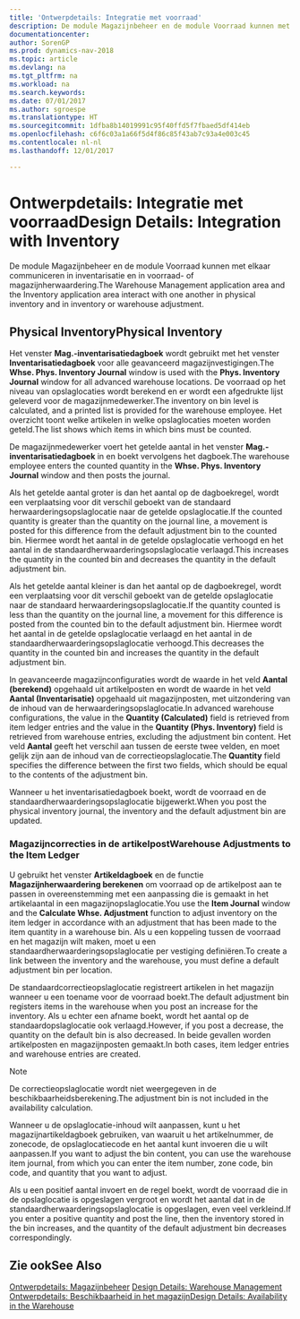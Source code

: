 ```yaml
---
title: 'Ontwerpdetails: Integratie met voorraad'
description: De module Magazijnbeheer en de module Voorraad kunnen met elkaar communiceren in inventarisatie en in voorraad- of magazijnherwaardering.
documentationcenter: 
author: SorenGP
ms.prod: dynamics-nav-2018
ms.topic: article
ms.devlang: na
ms.tgt_pltfrm: na
ms.workload: na
ms.search.keywords: 
ms.date: 07/01/2017
ms.author: sgroespe
ms.translationtype: HT
ms.sourcegitcommit: 1dfba8b14019991c95f40ffd5f7fbaed5df414eb
ms.openlocfilehash: c6f6c03a1a66f5d4f86c85f43ab7c93a4e003c45
ms.contentlocale: nl-nl
ms.lasthandoff: 12/01/2017

---
```

# <a name="design-details-integration-with-inventory"></a><span data-ttu-id="3b22a-103">Ontwerpdetails: Integratie met voorraad</span><span class="sxs-lookup"><span data-stu-id="3b22a-103">Design Details: Integration with Inventory</span></span>
<span data-ttu-id="3b22a-104">De module Magazijnbeheer en de module Voorraad kunnen met elkaar communiceren in inventarisatie en in voorraad- of magazijnherwaardering.</span><span class="sxs-lookup"><span data-stu-id="3b22a-104">The Warehouse Management application area and the Inventory application area interact with one another in physical inventory and in inventory or warehouse adjustment.</span></span>  
  
## <a name="physical-inventory"></a><span data-ttu-id="3b22a-105">Physical Inventory</span><span class="sxs-lookup"><span data-stu-id="3b22a-105">Physical Inventory</span></span>  
 <span data-ttu-id="3b22a-106">Het venster **Mag.-inventarisatiedagboek** wordt gebruikt met het venster **Inventarisatiedagboek** voor alle geavanceerd magazijnvestigingen.</span><span class="sxs-lookup"><span data-stu-id="3b22a-106">The **Whse. Phys. Inventory Journal** window is used with the **Phys. Inventory Journal** window for all advanced warehouse locations.</span></span> <span data-ttu-id="3b22a-107">De voorraad op het niveau van opslaglocaties wordt berekend en er wordt een afgedrukte lijst geleverd voor de magazijnmedewerker.</span><span class="sxs-lookup"><span data-stu-id="3b22a-107">The inventory on bin level is calculated, and a printed list is provided for the warehouse employee.</span></span> <span data-ttu-id="3b22a-108">Het overzicht toont welke artikelen in welke opslaglocaties moeten worden geteld.</span><span class="sxs-lookup"><span data-stu-id="3b22a-108">The list shows which items in which bins must be counted.</span></span>  
  
 <span data-ttu-id="3b22a-109">De magazijnmedewerker voert het getelde aantal in het venster **Mag.-inventarisatiedagboek** in en boekt vervolgens het dagboek.</span><span class="sxs-lookup"><span data-stu-id="3b22a-109">The warehouse employee enters the counted quantity in the **Whse. Phys. Inventory Journal** window and then posts the journal.</span></span>  
  
 <span data-ttu-id="3b22a-110">Als het getelde aantal groter is dan het aantal op de dagboekregel, wordt een verplaatsing voor dit verschil geboekt van de standaard herwaarderingsopslaglocatie naar de getelde opslaglocatie.</span><span class="sxs-lookup"><span data-stu-id="3b22a-110">If the counted quantity is greater than the quantity on the journal line, a movement is posted for this difference from the default adjustment bin to the counted bin.</span></span> <span data-ttu-id="3b22a-111">Hiermee wordt het aantal in de getelde opslaglocatie verhoogd en het aantal in de standaardherwaarderingsopslaglocatie verlaagd.</span><span class="sxs-lookup"><span data-stu-id="3b22a-111">This increases the quantity in the counted bin and decreases the quantity in the default adjustment bin.</span></span>  
  
 <span data-ttu-id="3b22a-112">Als het getelde aantal kleiner is dan het aantal op de dagboekregel, wordt een verplaatsing voor dit verschil geboekt van de getelde opslaglocatie naar de standaard herwaarderingsopslaglocatie.</span><span class="sxs-lookup"><span data-stu-id="3b22a-112">If the quantity counted is less than the quantity on the journal line, a movement for this difference is posted from the counted bin to the default adjustment bin.</span></span> <span data-ttu-id="3b22a-113">Hiermee wordt het aantal in de getelde opslaglocatie verlaagd en het aantal in de standaardherwaarderingsopslaglocatie verhoogd.</span><span class="sxs-lookup"><span data-stu-id="3b22a-113">This decreases the quantity in the counted bin and increases the quantity in the default adjustment bin.</span></span>  
  
 <span data-ttu-id="3b22a-114">In geavanceerde magazijnconfiguraties wordt de waarde in het veld **Aantal (berekend)** opgehaald uit artikelposten en wordt de waarde in het veld **Aantal (Inventarisatie)** opgehaald uit magazijnposten, met uitzondering van de inhoud van de herwaarderingsopslaglocatie.</span><span class="sxs-lookup"><span data-stu-id="3b22a-114">In advanced warehouse configurations, the value in the **Quantity (Calculated)** field is retrieved from item ledger entries and the value in the **Quantity (Phys. Inventory)** field is retrieved from warehouse entries, excluding the adjustment bin content.</span></span> <span data-ttu-id="3b22a-115">Het veld **Aantal** geeft het verschil aan tussen de eerste twee velden, en moet gelijk zijn aan de inhoud van de correctieopslaglocatie.</span><span class="sxs-lookup"><span data-stu-id="3b22a-115">The **Quantity** field specifies the difference between the first two fields, which should be equal to the contents of the adjustment bin.</span></span>  
  
 <span data-ttu-id="3b22a-116">Wanneer u het inventarisatiedagboek boekt, wordt de voorraad en de standaardherwaarderingsopslaglocatie bijgewerkt.</span><span class="sxs-lookup"><span data-stu-id="3b22a-116">When you post the physical inventory journal, the inventory and the default adjustment bin are updated.</span></span>  
  
### <a name="warehouse-adjustments-to-the-item-ledger"></a><span data-ttu-id="3b22a-117">Magazijncorrecties in de artikelpost</span><span class="sxs-lookup"><span data-stu-id="3b22a-117">Warehouse Adjustments to the Item Ledger</span></span>  
 <span data-ttu-id="3b22a-118">U gebruikt het venster **Artikeldagboek** en de functie **Magazijnherwaardering berekenen** om voorraad op de artikelpost aan te passen in overeenstemming met een aanpassing die is gemaakt in het artikelaantal in een magazijnopslaglocatie.</span><span class="sxs-lookup"><span data-stu-id="3b22a-118">You use the **Item Journal** window and the **Calculate Whse. Adjustment** function to adjust inventory on the item ledger in accordance with an adjustment that has been made to the item quantity in a warehouse bin.</span></span> <span data-ttu-id="3b22a-119">Als u een koppeling tussen de voorraad en het magazijn wilt maken, moet u een standaardherwaarderingsopslaglocatie per vestiging definiëren.</span><span class="sxs-lookup"><span data-stu-id="3b22a-119">To create a link between the inventory and the warehouse, you must define a default adjustment bin per location.</span></span>  
  
 <span data-ttu-id="3b22a-120">De standaardcorrectieopslaglocatie registreert artikelen in het magazijn wanneer u een toename voor de voorraad boekt.</span><span class="sxs-lookup"><span data-stu-id="3b22a-120">The default adjustment bin registers items in the warehouse when you post an increase for the inventory.</span></span> <span data-ttu-id="3b22a-121">Als u echter een afname boekt, wordt het aantal op de standaardopslaglocatie ook verlaagd.</span><span class="sxs-lookup"><span data-stu-id="3b22a-121">However, if you post a decrease, the quantity on the default bin is also decreased.</span></span> <span data-ttu-id="3b22a-122">In beide gevallen worden artikelposten en magazijnposten gemaakt.</span><span class="sxs-lookup"><span data-stu-id="3b22a-122">In both cases, item ledger entries and warehouse entries are created.</span></span>  
  
> [!NOTE]  
>  <span data-ttu-id="3b22a-123">De correctieopslaglocatie wordt niet weergegeven in de beschikbaarheidsberekening.</span><span class="sxs-lookup"><span data-stu-id="3b22a-123">The adjustment bin is not included in the availability calculation.</span></span>  
  
 <span data-ttu-id="3b22a-124">Wanneer u de opslaglocatie-inhoud wilt aanpassen, kunt u het magazijnartikeldagboek gebruiken, van waaruit u het artikelnummer, de zonecode, de opslaglocatiecode en het aantal kunt invoeren die u wilt aanpassen.</span><span class="sxs-lookup"><span data-stu-id="3b22a-124">If you want to adjust the bin content, you can use the warehouse item journal, from which you can enter the item number, zone code, bin code, and quantity that you want to adjust.</span></span>  
  
 <span data-ttu-id="3b22a-125">Als u een positief aantal invoert en de regel boekt, wordt de voorraad die in de opslaglocatie is opgeslagen vergroot en wordt het aantal dat in de standaardherwaarderingsopslaglocatie is opgeslagen, even veel verkleind.</span><span class="sxs-lookup"><span data-stu-id="3b22a-125">If you enter a positive quantity and post the line, then the inventory stored in the bin increases, and the quantity of the default adjustment bin decreases correspondingly.</span></span>  
  
## <a name="see-also"></a><span data-ttu-id="3b22a-126">Zie ook</span><span class="sxs-lookup"><span data-stu-id="3b22a-126">See Also</span></span>  
 <span data-ttu-id="3b22a-127">[Ontwerpdetails: Magazijnbeheer](design-details-warehouse-management.md) </span><span class="sxs-lookup"><span data-stu-id="3b22a-127">[Design Details: Warehouse Management](design-details-warehouse-management.md) </span></span>  
 [<span data-ttu-id="3b22a-128">Ontwerpdetails: Beschikbaarheid in het magazijn</span><span class="sxs-lookup"><span data-stu-id="3b22a-128">Design Details: Availability in the Warehouse</span></span>](design-details-availability-in-the-warehouse.md)
